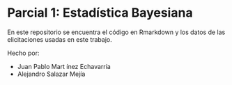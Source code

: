 # Parcial 1: Estadística Bayesiana
En este repositorio se encuentra el código en Rmarkdown y los datos de las elicitaciones usadas en este trabajo.  
  
Hecho por:  

* Juan Pablo Mart ́ınez Echavarría  
* Alejandro Salazar Mejía
